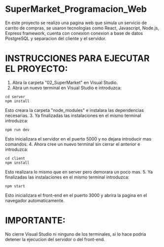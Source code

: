 # SuperMarket_Programacion_Web
En este proyecto se realizo una pagina web que simula un servicio de carrito de compras, se usaron tecnologias como React, Javascript, Node.js, Express framework, cuenta con conexion conexion a base de datos PostgreSQL y separacion del cliente y el servidor. 

# INSTRUCCIONES PARA EJECUTAR EL PROYECTO:
1. Abra la carpeta "02_SuperMarket" en Visual Studio.
2. Abra un nuevo terminal en Visual Studio e introduzca:
```
cd server
npm install
```
Esto creara la carpeta "node_modules" e instalara las dependencias necesarias.
3. Ya finalizadas las instalaciones en el mismo terminal introduzca:
```
npm run dev
```
Esto inicializara el servidor en el puerto 5000 y no dejara introducir mas comandos.
4. Ahora cree un nuevo terminal sin cerrar el anterior e introduzca:
```
cd client
npm install
```
Esto realizara lo mismo que en server pero demorara un poco mas.
5. Ya finalizadas las instalaciones en el mismo terminal introduzca:
```
npm start
```
Esto inicializara el front-end en el puerto 3000 y abrira la pagina en el navegador automaticamente.
# IMPORTANTE:
No cierre Visual Studio ni ninguno de los terminales, si lo hace podria detener la ejecucion del servidor o del front-end.
